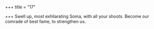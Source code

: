 +++
title = "17"

+++
Swell up, most exhilarating Soma, with all your shoots.
Become our comrade of best fame, to strengthen us.